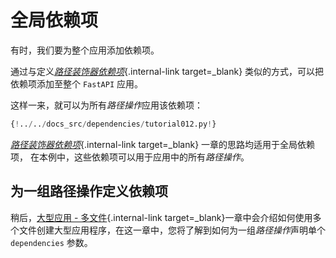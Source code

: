 # 全局依赖项

有时，我们要为整个应用添加依赖项。

通过与定义[*路径装饰器依赖项*](dependencies-in-path-operation-decorators.md){.internal-link target=_blank} 类似的方式，可以把依赖项添加至整个 `FastAPI` 应用。

这样一来，就可以为所有*路径操作*应用该依赖项：

```Python hl_lines="15"
{!../../docs_src/dependencies/tutorial012.py!}
```

[*路径装饰器依赖项*](dependencies-in-path-operation-decorators.md){.internal-link target=_blank} 一章的思路均适用于全局依赖项， 在本例中，这些依赖项可以用于应用中的所有*路径操作*。

## 为一组路径操作定义依赖项

稍后，[大型应用 - 多文件](../../tutorial/bigger-applications.md){.internal-link target=_blank}一章中会介绍如何使用多个文件创建大型应用程序，在这一章中，您将了解到如何为一组*路径操作*声明单个 `dependencies` 参数。
